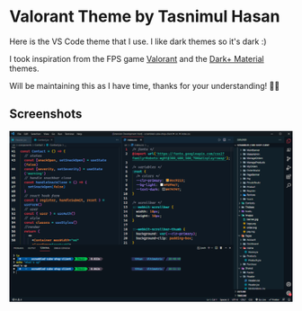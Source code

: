 # Valorant Theme by Tasnimul Hasan

Here is the VS Code theme that I use. I like dark themes so it's dark :)

I took inspiration from the FPS game [Valorant](https://playvalorant.com/) and the [Dark+ Material](https://marketplace.visualstudio.com/items?itemName=vangware.dark-plus-material) themes.

Will be maintaining this as I have time, thanks for your understanding! 🙏🏽

## Screenshots

![screenshot](./screenshots/screenshot.png)
